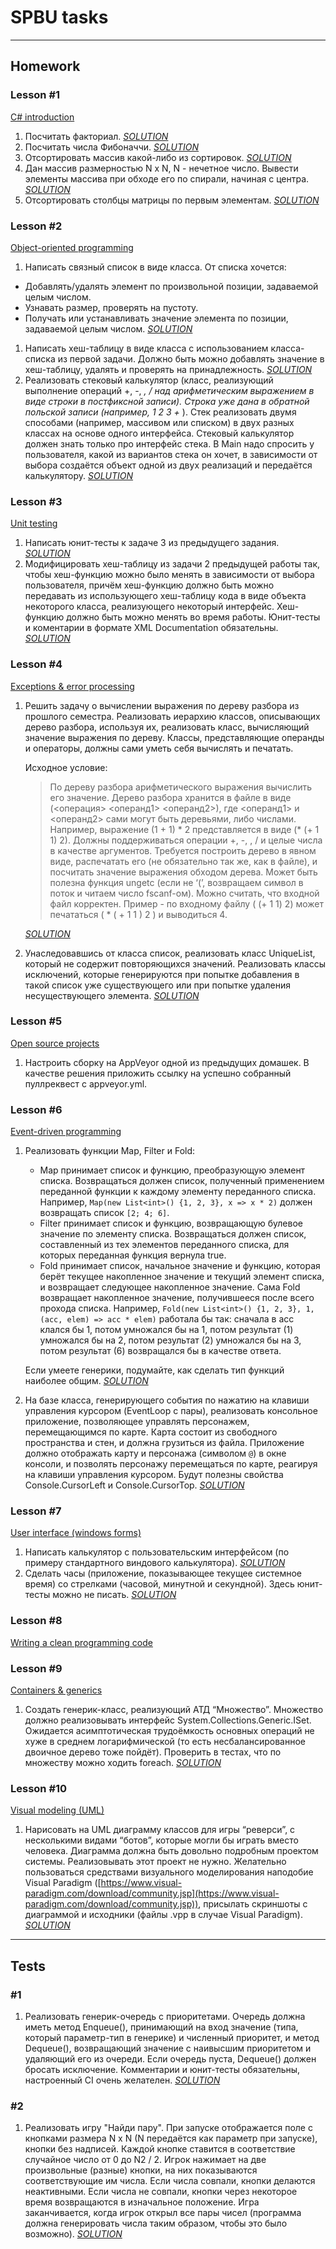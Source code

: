 # SPBU tasks

---

## Homework

### Lesson #1

[C# introduction](https://drive.google.com/file/d/1i6rwx1B44_Ff2uI3oJyonemHN2akmzFd/view)

1. Посчитать факториал. *[SOLUTION](https://github.com/Inzilbeth/SPBsU/tree/master/Homework1/1.1)*
2. Посчитать числа Фибоначчи. *[SOLUTION](https://github.com/Inzilbeth/SPBsU/tree/master/Homework1/1.2)*
3. Отсортировать массив какой-либо из сортировок. *[SOLUTION](https://github.com/Inzilbeth/SPBsU/tree/master/Homework1/1.3)*
4. Дан массив размерностью N x N, N - нечетное число. Вывести элементы массива при обходе его по спирали, начиная с центра. *[SOLUTION](https://github.com/Inzilbeth/SPBsU/tree/master/Homework1/1.4)*
5. Отсортировать столбцы матрицы по первым элементам. *[SOLUTION](https://github.com/Inzilbeth/SPBsU/tree/master/Homework1/1.5)*

### Lesson #2

[Object-oriented programming](https://drive.google.com/file/d/1nBOnVfOLV-NLXqyr5Jc6xSJjBTnullIf/view)

1. Написать связный список в виде класса. От списка хочется:
- Добавлять/удалять элемент по произвольной позиции, задаваемой целым числом.
- Узнавать размер, проверять на пустоту.
- Получать или устанавливать значение элемента по позиции, задаваемой целым числом. *[SOLUTION](https://github.com/Inzilbeth/SPBsU/tree/master/Homework2/Task1)*
1. Написать хеш-таблицу в виде класса с использованием класса-списка из первой задачи. Должно быть можно добавлять значение в хеш-таблицу, удалять и проверять на принадлежность. *[SOLUTION](https://github.com/Inzilbeth/SPBsU/tree/master/Homework2/Task2)*
2. Реализовать стековый калькулятор (класс, реализующий выполнение операций +, -, *, / над арифметическим выражением в виде строки в постфиксной записи). Строка уже дана в обратной польской записи (например, 1 2 3 +* ). Стек реализовать двумя способами (например, массивом или списком) в двух разных классах на основе одного интерфейса. Стековый калькулятор должен знать только про интерфейс стека. В Main надо спросить у пользователя, какой из вариантов стека он хочет, в зависимости от выбора создаётся объект одной из двух реализаций и передаётся калькулятору. *[SOLUTION](https://github.com/Inzilbeth/SPBsU/tree/master/Homework2/Task3)*

### Lesson #3

[Unit testing](https://drive.google.com/file/d/1NvUV1pE78NB0JLzNhl94cpTHCtAsoedG/view)

1. Написать юнит-тесты к задаче 3 из предыдущего задания. *[SOLUTION](https://github.com/Inzilbeth/SPBsU/tree/master/Homework3/Task1)*
2. Модифицировать хеш-таблицу из задачи 2 предыдущей работы так, чтобы хеш-функцию можно было менять в зависимости от выбора пользователя, причём хеш-функцию должно быть можно передавать из использующего хеш-таблицу кода в виде объекта некоторого класса, реализующего некоторый интерфейс. Хеш-функцию должно быть можно менять во время работы. Юнит-тесты и коментарии в формате XML Documentation обязательны. *[SOLUTION](https://github.com/Inzilbeth/SPBsU/tree/master/Homework3/Task2)*

### Lesson #4

[Exceptions & error processing](https://drive.google.com/file/d/1YlaxygcAWXEZJcFnarkX7sm55a5gdFFV/view)

1. Решить задачу о вычислении выражения по дереву разбора из прошлого семестра. Реализовать иерархию классов, описывающих дерево разбора, используя их, реализовать класс, вычисляющий значение выражения по дереву. Классы, представляющие операнды и операторы, должны сами уметь себя вычислять и печатать.

    Исходное условие:

    > По дереву разбора арифметического выражения вычислить его значение. Дерево разбора хранится в файле в виде (<операция> <операнд1> <операнд2>), где <операнд1> и <операнд2> сами могут быть деревьями, либо числами. Например, выражение (1 + 1) * 2 представляется в виде (* (+ 1 1) 2). Должны поддерживаться операции +, -, , / и целые числа в качестве аргументов. Требуется построить дерево в явном виде, распечатать его (не обязательно так же, как в файле), и посчитать значение выражения обходом дерева. Может быть полезна функция ungetc (если не ‘(’, возвращаем символ в поток и читаем число fscanf-ом). Можно считать, что входной файл корректен. Пример - по входному файлу ( (+ 1 1) 2) может печататься ( * ( + 1 1 ) 2 ) и выводиться 4.

    *[SOLUTION](https://github.com/Inzilbeth/SPBsU/tree/master/Homework4/Task1)*

2. Унаследовавшись от класса список, реализовать класс UniqueList, который не содержит повторяющихся значений. Реализовать классы исключений, которые генерируются при попытке добавления в такой список уже существующего или при попытке удаления несуществующего элемента. *[SOLUTION](https://github.com/Inzilbeth/SPBsU/tree/master/Homework4/Task2)*

### Lesson #5

[Open source projects](https://drive.google.com/file/d/1f4T_SrK70UpFOeZhYVT0oJiIqbcHbNcL/view)

1. Настроить сборку на AppVeyor одной из предыдущих домашек. В качестве решения приложить ссылку на успешно собранный пуллреквест с appveyor.yml.

### Lesson #6

[Event-driven programming](https://drive.google.com/file/d/1xqsSGDcF2-mMA0szqsGC9HWQeupD__xo/view)

1. Реализовать функции Map, Filter и Fold:
    - Map принимает список и функцию, преобразующую элемент списка. Возвращаться должен список, полученный применением переданной функции к каждому элементу переданного списка. Например, `Map(new List<int>() {1, 2, 3}, x => x * 2)` должен возвращать список `[2; 4; 6]`.
    - Filter принимает список и функцию, возвращающую булевое значение по элементу списка. Возвращаться должен список, составленный из тех элементов переданного списка, для которых переданная функция вернула true.
    - Fold принимает список, начальное значение и функцию, которая берёт текущее накопленное значение и текущий элемент списка, и возвращает следующее накопленное значение. Сама Fold возвращает накопленное значение, получившееся после всего прохода списка. Например, `Fold(new List<int>() {1, 2, 3}, 1, (acc, elem) => acc * elem)` работала бы так: сначала в acc клался бы 1, потом умножался бы на 1, потом результат (1) умножался бы на 2, потом результат (2) умножался бы на 3, потом результат (6) возвращался бы в качестве ответа.

    Если умеете генерики, подумайте, как сделать тип функций наиболее общим. *[SOLUTION](https://github.com/Inzilbeth/SPBsU/tree/master/Homework6/Task1)*

2. На базе класса, генерирующего события по нажатию на клавиши управления курсором (EventLoop с пары), реализовать консольное приложение, позволяющее управлять персонажем, перемещающимся по карте. Карта состоит из свободного пространства и стен, и должна грузиться из файла. Приложение должно отображать карту и персонажа (символом `@`) в окне консоли, и позволять персонажу перемещаться по карте, реагируя на клавиши управления курсором. Будут полезны свойства Console.CursorLeft и Console.CursorTop. *[SOLUTION](https://github.com/Inzilbeth/SPBsU/tree/master/Homework6/Task2)*

### Lesson #7

[User interface (windows forms)](https://drive.google.com/file/d/1n__R8rjsxWyws2gnWBBymSjBZpnIgxMn/view)

1. Написать калькулятор с пользовательским интерфейсом (по примеру стандартного виндового калькулятора). *[SOLUTION](https://github.com/Inzilbeth/SPBsU/tree/master/Homework7/Task1)*
2. Сделать часы (приложение, показывающее текущее системное время) со стрелками (часовой, минутной и секундной). Здесь юнит-тесты можно не писать. *[SOLUTION](https://github.com/Inzilbeth/SPBsU/tree/master/Homework7/Task2)*

### Lesson #8

[Writing a clean programming code](https://drive.google.com/file/d/1jK5ys0PDuCXGi08xQELTIaixIvUppzrm/view)

### Lesson #9

[Containers & generics](https://drive.google.com/file/d/1lapKvfGvN5IXQYA2PRRGyRCxOtIEwKgR/view)

1. Создать генерик-класс, реализующий АТД “Множество”. Множество должно реализовывать интерфейс System.Collections.Generic.ISet. Ожидается асимптотическая трудоёмкость основных операций не хуже в среднем логарифмической (то есть несбалансированное двоичное дерево тоже пойдёт). Проверить в тестах, что по множеству можно ходить foreach. *[SOLUTION](https://github.com/Inzilbeth/SPBsU/tree/master/Homework9/Task1)*

### Lesson #10

[Visual modeling (UML)](https://drive.google.com/file/d/1-WOqEFvPq64vTMlYe-sChTEAIWjDf-a6/view)

1. Нарисовать на UML диаграмму классов для игры “реверси”, с несколькими видами “ботов”, которые могли бы играть вместо человека. Диаграмма должна быть довольно подробным проектом системы. Реализовывать этот проект не нужно. Желательно пользоваться средствами визуального моделирования наподобие Visual Paradigm ([https://www.visual-paradigm.com/download/community.jsp](https://www.visual-paradigm.com/download/community.jsp)), присылать скриншоты с диаграммой и исходники (файлы .vpp в случае Visual Paradigm). *[SOLUTION](https://github.com/Inzilbeth/SPBsU/tree/master/Homework10/Task1)*

---

## Tests

### #1

1. Реализовать генерик-очередь с приоритетами. Очередь должна иметь метод Enqueue(), принимающий на вход значение (типа, который параметр-тип в генерике) и численный приоритет, и метод Dequeue(), возвращающий значение с наивысшим приоритетом и удаляющий его из очереди. Если очередь пуста, Dequeue() должен бросать исключение. Комментарии и юнит-тесты обязательны, настроенный CI очень желателен. *[SOLUTION](https://github.com/Inzilbeth/SPBsU/tree/master/Test1/Task1)*

### #2

1. Реализовать игру "Найди пару". При запуске отображается поле с кнопками размера N x N (N передаётся как параметр при запуске), кнопки
без надписей. Каждой кнопке ставится в соответствие случайное число от 0 до N2 / 2. Игрок нажимает на две произвольные (разные)
кнопки, на них показываются соответствующие им числа. Если числа
совпали, кнопки делаются неактивными. Если числа не совпали, кнопки
через некоторое время возвращаются в изначальное положение. Игра
заканчивается, когда игрок открыл все пары чисел (программа должна
генерировать числа таким образом, чтобы это было возможно). *[SOLUTION](https://github.com/Inzilbeth/SPBsU/tree/master/Test2/Task1)*

